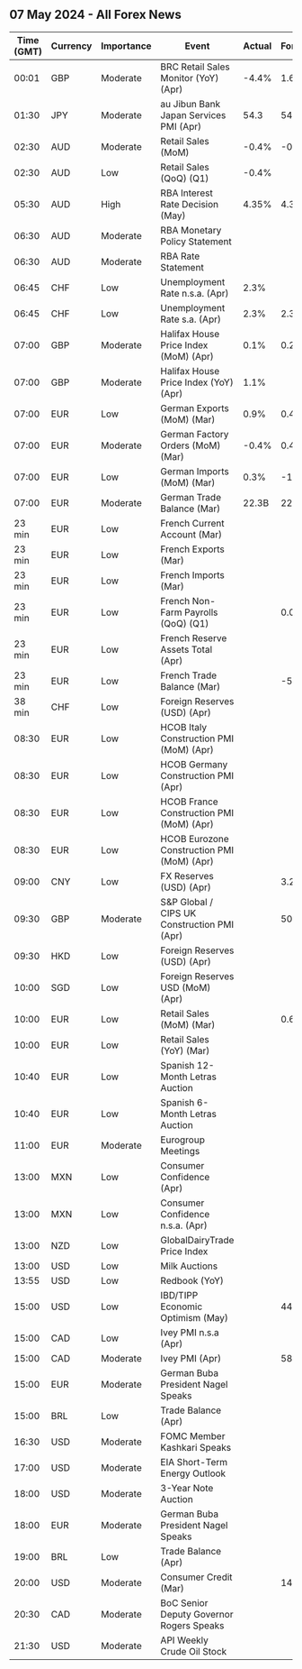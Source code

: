 ## 07 May 2024 - All Forex News

| Time (GMT) | Currency | Importance | Event | Actual | Forecast | Previous |
|------|----------|------------|-------|--------|----------|----------|
| 00:01 | GBP | Moderate | BRC Retail Sales Monitor (YoY) (Apr) | -4.4% | 1.6% | 3.2% |
| 01:30 | JPY | Moderate | au Jibun Bank Japan Services PMI (Apr) | 54.3 | 54.6 | 54.1 |
| 02:30 | AUD | Moderate | Retail Sales (MoM) | -0.4% | -0.2% | 0.2% |
| 02:30 | AUD | Low | Retail Sales (QoQ) (Q1) | -0.4% |  | 0.4% |
| 05:30 | AUD | High | RBA Interest Rate Decision (May) | 4.35% | 4.35% | 4.35% |
| 06:30 | AUD | Moderate | RBA Monetary Policy Statement |  |  |  |
| 06:30 | AUD | Moderate | RBA Rate Statement |  |  |  |
| 06:45 | CHF | Low | Unemployment Rate n.s.a. (Apr) | 2.3% |  | 2.4% |
| 06:45 | CHF | Low | Unemployment Rate s.a. (Apr) | 2.3% | 2.3% | 2.3% |
| 07:00 | GBP | Moderate | Halifax House Price Index (MoM) (Apr) | 0.1% | 0.2% | -0.9% |
| 07:00 | GBP | Moderate | Halifax House Price Index (YoY) (Apr) | 1.1% |  | 0.4% |
| 07:00 | EUR | Low | German Exports (MoM) (Mar) | 0.9% | 0.4% | -1.6% |
| 07:00 | EUR | Moderate | German Factory Orders (MoM) (Mar) | -0.4% | 0.4% | -0.8% |
| 07:00 | EUR | Low | German Imports (MoM) (Mar) | 0.3% | -1.0% | 3.0% |
| 07:00 | EUR | Moderate | German Trade Balance (Mar) | 22.3B | 22.4B | 21.4B |
| 23 min | EUR | Low | French Current Account (Mar) |  |  | 0.90B |
| 23 min | EUR | Low | French Exports (Mar) |  |  | 51.1B |
| 23 min | EUR | Low | French Imports (Mar) |  |  | 56.3B |
| 23 min | EUR | Low | French Non-Farm Payrolls (QoQ) (Q1) |  | 0.0% | 0.0% |
| 23 min | EUR | Low | French Reserve Assets Total (Apr) |  |  | 238,902.0M |
| 23 min | EUR | Low | French Trade Balance (Mar) |  | -5.0B | -5.2B |
| 38 min | CHF | Low | Foreign Reserves (USD) (Apr) |  |  | 715.1B |
| 08:30 | EUR | Low | HCOB Italy Construction PMI (MoM) (Apr) |  |  | 50.3 |
| 08:30 | EUR | Low | HCOB Germany Construction PMI (Apr) |  |  | 38.3 |
| 08:30 | EUR | Low | HCOB France Construction PMI (MoM) (Apr) |  |  | 41.0 |
| 08:30 | EUR | Low | HCOB Eurozone Construction PMI (MoM) (Apr) |  |  | 42.4 |
| 09:00 | CNY | Low | FX Reserves (USD) (Apr) |  | 3.230T | 3.246T |
| 09:30 | GBP | Moderate | S&P Global / CIPS UK Construction PMI (Apr) |  | 50.4 | 50.2 |
| 09:30 | HKD | Low | Foreign Reserves (USD) (Apr) |  |  | 423.60B |
| 10:00 | SGD | Low | Foreign Reserves USD (MoM) (Apr) |  |  | 368.5B |
| 10:00 | EUR | Low | Retail Sales (MoM) (Mar) |  | 0.6% | -0.5% |
| 10:00 | EUR | Low | Retail Sales (YoY) (Mar) |  |  | -0.7% |
| 10:40 | EUR | Low | Spanish 12-Month Letras Auction |  |  | 3.423% |
| 10:40 | EUR | Low | Spanish 6-Month Letras Auction |  |  | 3.621% |
| 11:00 | EUR | Moderate | Eurogroup Meetings |  |  |  |
| 13:00 | MXN | Low | Consumer Confidence (Apr) |  |  | 47.3 |
| 13:00 | MXN | Low | Consumer Confidence n.s.a. (Apr) |  |  | 47.4 |
| 13:00 | NZD | Low | GlobalDairyTrade Price Index |  |  | 0.1% |
| 13:00 | USD | Low | Milk Auctions |  |  | 3,590.0 |
| 13:55 | USD | Low | Redbook (YoY) |  |  | 5.5% |
| 15:00 | USD | Low | IBD/TIPP Economic Optimism (May) |  | 44.1 | 43.2 |
| 15:00 | CAD | Low | Ivey PMI n.s.a (Apr) |  |  | 63.0 |
| 15:00 | CAD | Moderate | Ivey PMI (Apr) |  | 58.1 | 57.5 |
| 15:00 | EUR | Moderate | German Buba President Nagel Speaks |  |  |  |
| 15:00 | BRL | Low | Trade Balance (Apr) |  |  | 7.48B |
| 16:30 | USD | Moderate | FOMC Member Kashkari Speaks |  |  |  |
| 17:00 | USD | Moderate | EIA Short-Term Energy Outlook |  |  |  |
| 18:00 | USD | Moderate | 3-Year Note Auction |  |  | 4.548% |
| 18:00 | EUR | Moderate | German Buba President Nagel Speaks |  |  |  |
| 19:00 | BRL | Low | Trade Balance (Apr) |  |  | 7.48B |
| 20:00 | USD | Moderate | Consumer Credit (Mar) |  | 14.80B | 14.12B |
| 20:30 | CAD | Moderate | BoC Senior Deputy Governor Rogers Speaks |  |  |  |
| 21:30 | USD | Moderate | API Weekly Crude Oil Stock |  |  | 4.906M |
